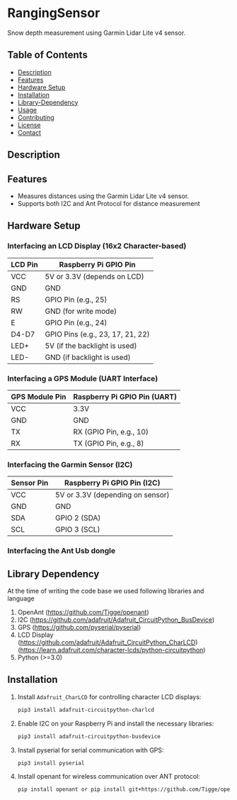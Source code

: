 # RangingSensor
Snow depth measurement using Garmin Lidar Lite v4 sensor.

## Table of Contents

- [Description](#description)
- [Features](#features)
- [Hardware Setup](#hardware-setup)
- [Installation](#installation)
- [Library-Dependency](#Library-Dependency)
- [Usage](#usage)
- [Contributing](#contributing)
- [License](#license)
- [Contact](#contact)

## Description

## Features

- Measures distances using the Garmin Lidar Lite v4 sensor.
- Supports both I2C and Ant Protocol for distance measurement

## Hardware Setup


### Interfacing an LCD Display (16x2 Character-based)

LCD Pin | Raspberry Pi GPIO Pin
------- | ---------------------
VCC     | 5V or 3.3V (depends on LCD)
GND     | GND
RS      | GPIO Pin (e.g., 25)
RW      | GND (for write mode)
E       | GPIO Pin (e.g., 24)
D4-D7   | GPIO Pins (e.g., 23, 17, 21, 22)
LED+    | 5V (if the backlight is used)
LED-    | GND (if backlight is used)

### Interfacing a GPS Module (UART Interface)

GPS Module Pin | Raspberry Pi GPIO Pin (UART)
-------------- | ----------------------------
VCC            | 3.3V
GND            | GND
TX             | RX (GPIO Pin, e.g., 10)
RX             | TX (GPIO Pin, e.g., 8)

### Interfacing the Garmin Sensor (I2C)

Sensor Pin | Raspberry Pi GPIO Pin (I2C)
---------- | --------------------------
VCC        | 5V or 3.3V (depending on sensor)
GND        | GND
SDA        | GPIO 2 (SDA)
SCL        | GPIO 3 (SCL)

### Interfacing the Ant Usb dongle


## Library Dependency

At the time of writing the code base we used following libraries and language

1. OpenAnt (https://github.com/Tigge/openant)
2. I2C (https://github.com/adafruit/Adafruit_CircuitPython_BusDevice)
3. GPS (https://github.com/pyserial/pyserial)
4. LCD Display (https://github.com/adafruit/Adafruit_CircuitPython_CharLCD) (https://learn.adafruit.com/character-lcds/python-circuitpython)
5. Python (>=3.0)

## Installation
1. Install `Adafruit_CharLCD` for controlling character LCD displays:
   ```bash
   pip3 install adafruit-circuitpython-charlcd

2. Enable I2C on your Raspberry Pi and install the necessary libraries:
   ```bash
   pip3 install adafruit-circuitpython-busdevice

3. Install pyserial for serial communication with GPS:
    ```bash
    pip3 install pyserial
4. Install openant for wireless communication over ANT protocol:
    ```bash
    pip install openant or pip install git+https://github.com/Tigge/openant#egg=openant
